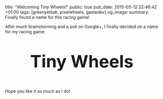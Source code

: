 title: "Welcoming Tiny Wheels!"
public: true
pub_date: 2015-05-12 22:46:42 +01:00
tags: [greenyetilab, pixelwheels, gamedev]
og_image:
summary: Finally found a name for this racing game!


After much brainstorming and a poll on Google+, I finally decided on a name for my racing game:

<p style="font-size: 4em; font-weight: bold; text-align: center">Tiny Wheels</p>

Hope you like it as much as I do!
